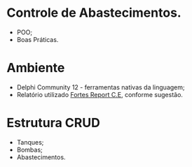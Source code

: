 # Controle de Abastecimentos.
- POO;
- Boas Práticas.

# Ambiente
- Delphi Community 12 - ferramentas nativas da linguagem;
- Relatório utilizado <a href="https://github.com/fortesinformatica/fortesreport-ce">Fortes Report C.E</a>, conforme sugestão.

# Estrutura CRUD
- Tanques;
- Bombas;
- Abastecimentos.
